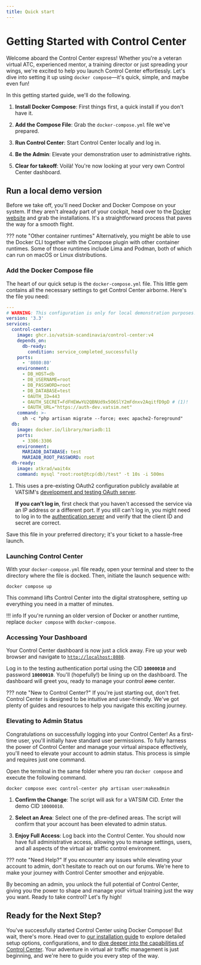 ```yaml
---
title: Quick start
---
```


# Getting Started with Control Center

Welcome aboard the Control Center express! Whether you're a veteran virtual ATC, experienced mentor, a training director or just spreading your wings, we're excited to help you launch Control Center effortlessly. Let's dive into setting it up using `docker compose`—it's quick, simple, and maybe even fun!

In this getting started guide, we'll do the following.

1. **Install Docker Compose**: First things first, a quick install if you don't have it.

2. **Add the Compose File**: Grab the `docker-compose.yml` file we've prepared.

3. **Run Control Center**: Start Control Center locally and log in.

4. **Be the Admin**: Elevate your demonstration user to administrative rights.

5. **Clear for takeoff**: Voilà! You're now looking at your very own Control Center dashboard.

## Run a local demo version

Before we take off, you'll need Docker and Docker Compose on your system. If they aren't already part of your cockpit, head over to the [Docker website](https://www.docker.com/) and grab the installations. It's a straightforward process that paves the way for a smooth flight.

??? note "Other container runtimes"
    Alternatively, you might be able to use the Docker CLI together with the Compose plugin with other container runtimes. Some of those runtimes include Lima and Podman, both of which can run on macOS or Linux distributions.

### Add the Docker Compose file

The heart of our quick setup is the `docker-compose.yml` file. This little gem contains all the necessary settings to get Control Center airborne. Here's the file you need:

```yaml title="docker-compose.yml"
---
# WARNING: This configuration is only for local demonstration purposes!
version: '3.3'
services:
  control-center:
    image: ghcr.io/vatsim-scandinavia/control-center:v4
    depends_on:
      db-ready:
        condition: service_completed_successfully
    ports:
      - '8080:80'
    environment:
      - DB_HOST=db
      - DB_USERNAME=root
      - DB_PASSWORD=root
      - DB_DATABASE=test
      - OAUTH_ID=443
      - OAUTH_SECRET=FdFHEWwYU2QBNUd9x5O6SlY2mFdnxv2AqitfD9pD # (1)!
      - OAUTH_URL="https://auth-dev.vatsim.net"
    command: >-
      sh -c "php artisan migrate --force; exec apache2-foreground"
  db:
    image: docker.io/library/mariadb:11
    ports:
      - 3306:3306
    environment:
      MARIADB_DATABASE: test
      MARIADB_ROOT_PASSWORD: root
  db-ready:
    image: atkrad/wait4x
    command: mysql "root:root@tcp(db)/test" -t 10s -i 500ms
```

1.  This uses a pre-existing OAuth2 configuration publicly available at VATSIM's [development and testing OAuth server][auth-dev].

    **If you can't log in**, first check that you haven't accessed the service via an IP address or a different port.
    If you still can't log in, you might need to log in to the [authentication server][auth-dev] and verify that the client ID and secret are correct.

Save this file in your preferred directory; it's your ticket to a hassle-free launch.

  [auth-dev]: https://auth-dev.vatsim.net

### Launching Control Center

With your `docker-compose.yml` file ready, open your terminal and steer to the directory where the file is docked. Then, initiate the launch sequence with:

```shell
docker compose up
```

This command lifts Control Center into the digital stratosphere, setting up everything you need in a matter of minutes.

!!! info
    If you're running an older version of Docker or another runtime, replace `docker compose` with `docker-compose`.

### Accessing Your Dashboard

Your Control Center dashboard is now just a click away. Fire up your web browser and navigate to [`http://localhost:8080`](http://localhost:8080).

Log in to the testing authentication portal using the CID **`10000010`** and password **`10000010`**. You'll (hopefully!) be lining up on the dashboard.
The dashboard will greet you, ready to manage your control ~~zone~~ center.

??? note "New to Control Center?"
    If you're just starting out, don't fret. Control Center is designed to be intuitive and user-friendly. We've got plenty of guides and resources to help you navigate this exciting journey.

### Elevating to Admin Status

Congratulations on successfully logging into your Control Center! As a first-time user, you'll initially have standard user permissions. To fully harness the power of Control Center and manage your virtual airspace effectively, you'll need to elevate your account to admin status. This process is simple and requires just one command.

Open the terminal in the same folder where you ran `docker compose` and execute the following command.

```shell
docker compose exec control-center php artisan user:makeadmin
```

1. **Confirm the Change**: The script will ask for a VATSIM CID. Enter the demo CID `10000010`.

2. **Select an Area**: Select one of the pre-defined areas. The script will confirm that your account has been elevated to admin status.

3. **Enjoy Full Access**: Log back into the Control Center. You should now have full administrative access, allowing you to manage settings, users, and all aspects of the virtual air traffic control environment.

??? note "Need Help?"
    If you encounter any issues while elevating your account to admin, don't hesitate to reach out on our forums. We're here to make your journey with Control Center smoother and enjoyable.

By becoming an admin, you unlock the full potential of Control Center, giving you the power to shape and manage your virtual training just the way you want. Ready to take control? Let's fly high!

## Ready for the Next Step?

You've successfully started Control Center using Docker Compose! But wait, there's more. Head over to [our installation guide](installation.md) to explore detailed setup options, configurations, and to [dive deeper into the capabilities of Control Center](concepts/index.md). Your adventure in virtual air traffic management is just beginning, and we're here to guide you every step of the way.
